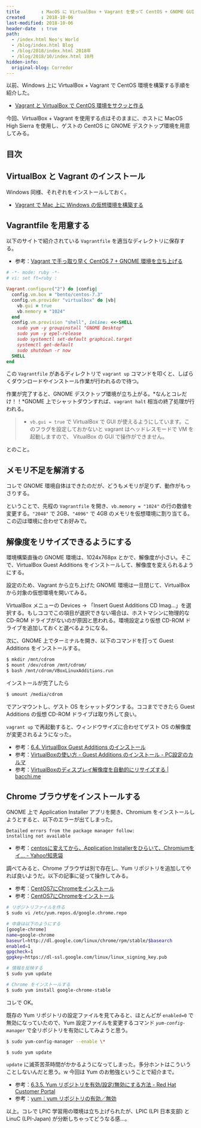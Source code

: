 ```yaml
---
title        : MacOS に VirtualBox + Vagrant を使って CentOS + GNOME GUI デスクトップ環境を構築する
created      : 2018-10-06
last-modified: 2018-10-06
header-date  : true
path:
  - /index.html Neo's World
  - /blog/index.html Blog
  - /blog/2018/index.html 2018年
  - /blog/2018/10/index.html 10月
hidden-info:
  original-blog: Corredor
---
```


以前、Windows 上に VirtualBox + Vagrant で CentOS 環境を構築する手順を紹介した。

- [Vagrant と VirtualBox で CentOS 環境をサクッと作る](/blog/2017/04/17-03.html)

今回、VirtualBox + Vagrant を使用する点はそのままに、ホストに MacOS High Sierra を使用し、ゲストの CentOS に GNOME デスクトップ環境を用意してみる。

## 目次

## VirtualBox と Vagrant のインストール

Windows 同様、それぞれをインストールしておく。

- [Vagrant で Mac 上に Windows の仮想環境を構築する](/blog/2018/03/18-01.html)

## Vagrantfile を用意する

以下のサイトで紹介されている `Vagrantfile` を適当なディレクトリに保存する。

- 参考：[Vagrant で手っ取り早く CentOS 7 + GNOME 環境を立ち上げる](https://mseeeen.msen.jp/centos7-gnome-desktop-with-vagrant/)

```ruby
# -*- mode: ruby -*-
# vi: set ft=ruby :

Vagrant.configure("2") do |config|
  config.vm.box = "bento/centos-7.3"
  config.vm.provider "virtualbox" do |vb|
    vb.gui = true
    vb.memory = "1024"
  end
  config.vm.provision "shell", inline: <<-SHELL
    sudo yum -y groupinstall "GNOME Desktop"
    sudo yum -y epel-release
    sudo systemctl set-default graphical.target
    systemctl get-default
    sudo shutdown -r now
  SHELL
end
```

この `Vagrantfile` があるディレクトリで `vagrant up` コマンドを叩くと、しばらくダウンロードやインストール作業が行われるので待つ。

作業が完了すると、GNOME デスクトップ環境が立ち上がる。*なんとコレだけ！！*GNOME 上でシャットダウンすれば、`vagrant halt` 相当の終了処理が行われる。

> - `vb.gui = true` で VirtualBox で GUI が使えるようにしています。このフラグを設定しておかないと vagrant はヘッドレスモードで VM を起動しますので、 VitualBox の GUI で操作ができません。

とのこと。

## メモリ不足を解消する

コレで GNOME 環境自体はできたのだが、どうもメモリが足りず、動作がもっさりする。

ということで、先程の `Vagrantfile` を開き、`vb.memory = "1024"` の行の数値を変更する。`"2048"` で 2GB、`"4096"` で 4GB のメモリを仮想環境に割り当てる。この辺は環境に合わせてお好みで。

## 解像度をリサイズできるようにする

環境構築直後の GNOME 環境は、1024x768px とかで、解像度が小さい。そこで、VirtualBox Guest Additions をインストールして、解像度を変えられるようにする。

設定のため、Vagrant から立ち上げた GNOME 環境は一旦閉じて、VirtualBox から対象の仮想環境を開いてみる。

VirtualBox メニューの Devices → 「Insert Guest Additions CD Imag...」を選択する。もしココでこの項目が選択できない場合は、ホストマシンに物理的な CD-ROM ドライブがないのが原因と思われる。環境設定より仮想 CD-ROM ドライブを追加しておくと選べるようになる。

次に、GNOME 上でターミナルを開き、以下のコマンドを打って Guest Additions をインストールする。

```bash
$ mkdir /mnt/cdrom
$ mount /dev/cdrom /mnt/cdrom/
$ bash /mnt/cdrom/VBoxLinuxAdditions.run
```

インストールが完了したら

```bash
$ umount /media/cdrom
```

でアンマウントし、ゲスト OS をシャットダウンする。ココまでできたら Guest Additions の仮想 CD-ROM ドライブは取り外して良い。

`vagrant up` で再起動すると、ウィンドウサイズに合わせてゲスト OS の解像度が変更されるようになった。

- 参考：[6.4. VirtualBox Guest Additions のインストール](https://docs.oracle.com/cd/E26217_01/E35194/html/qs-guest-additions.html)
- 参考：[VirtualBoxの使い方 - Guest Additions のインストール - PC設定のカルマ](https://pc-karuma.net/virtualbox-install-guest-additions/)
- 参考：[VirtualBoxのディスプレイ解像度を自動的にリサイズする | bacchi.me](https://bacchi.me/infrastructure/virtualbox-auto-resize/)

## Chrome ブラウザをインストールする

GNOME 上で Application Installer アプリを開き、Chromium をインストールしようとすると、以下のエラーが出てしまった。

```
Detailed errors from the package manager follow:
installing not available
```

- 参考：[centosに変えてから、Application Installerをひらいて、Chromiumをイ... - Yahoo!知恵袋](https://detail.chiebukuro.yahoo.co.jp/qa/question_detail/q14189665894)

調べてみると、Chrome ブラウザは別で存在し、Yum リポジトリを追加してやれば良いようだ。以下の記事に従って操作してみる。

- 参考：[CentOS7にChromeをインストール](https://qiita.com/phos/items/b9884be437cdc3b34c59)
- 参考：[CentOS7にChromeをインストール](https://qiita.com/shadowhat/items/af6b973df43d75abfe8e)

```bash
# リポジトリファイルを作る
$ sudo vi /etc/yum.repos.d/google.chrome.repo

# 中身は以下のようにする
[google-chrome]
name=google-chrome
baseurl=http://dl.google.com/linux/chrome/rpm/stable/$basearch
enabled=1
gpgcheck=1
gpgkey=https://dl-ssl.google.com/linux/linux_signing_key.pub

# 情報を反映する
$ sudo yum update

# Chrome をインストールする
$ sudo yum install google-chrome-stable
```

コレで OK。

既存の Yum リポジトリの設定ファイルを見てみると、ほとんどが `enabled=0` で無効になっていたので、Yum 設定ファイルを変更するコマンド *`yum-config-manager`* で全リポジトリを有効にしてみようと思う。

```bash
$ sudo yum-config-manager --enable \*

$ sudo yum update
```

`update` に滅茶苦茶時間がかかるようになってしまった。多分ホントはこういうことしないんだと思う。w 今回は Yum のお勉強ということで紹介まで。

- 参考：[6.3.5. Yum リポジトリを有効/設定/無効にする方法 - Red Hat Customer Portal](https://access.redhat.com/documentation/ja-jp/red_hat_enterprise_linux/6/html/deployment_guide/sec-managing_yum_repositories)
- 参考：[yum｜yum リポジトリの有効／無効](http://kazmax.zpp.jp/linux_beginner/yum_repository_enable_disable.html)

以上。コレで LPIC 学習用の環境は立ち上げられたが、LPIC (LPI 日本支部) と LinuC (LPI-Japan) が分断しちゃってどうなる感…。
